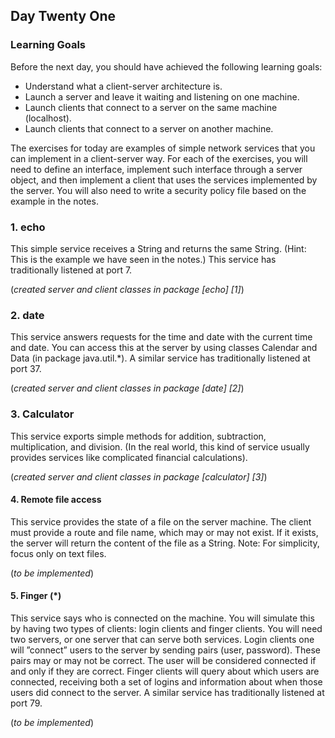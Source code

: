 ## Day Twenty One

### Learning Goals

Before the next day, you should have achieved the following learning goals:
  * Understand what a client-server architecture is.
  * Launch a server and leave it waiting and listening on one machine.
  * Launch clients that connect to a server on the same machine (localhost).
  * Launch clients that connect to a server on another machine.

The exercises for today are examples of simple network services that you can implement in a client-server way.
For each of the exercises, you will need to define an interface, implement such interface through a server object,
and then implement a client that uses the services implemented by the server.
You will also need to write a security policy file based on the example in the notes.

### 1. echo

This simple service receives a String and returns the same String. (Hint: This is the example we have seen in the
notes.)
This service has traditionally listened at port 7.

(*created server and client classes in package [echo] [1]*)

### 2. date

This service answers requests for the time and date with the current time and date. You can access this at the
server by using classes Calendar and Data (in package java.util.*).
A similar service has traditionally listened at port 37.

(*created server and client classes in package [date] [2]*)

### 3. Calculator

This service exports simple methods for addition, subtraction, multiplication, and division. (In the real world, this
kind of service usually provides services like complicated financial calculations).

(*created server and client classes in package [calculator] [3]*)

#### 4. Remote file access

This service provides the state of a file on the server machine. The client must provide a route and file name, which
may or may not exist. If it exists, the server will return the content of the file as a String. Note: For simplicity,
focus only on text files.

(*to be implemented*)

#### 5. Finger (*)

This service says who is connected on the machine. You will simulate this by having two types of clients: login
clients and finger clients. You will need two servers, or one server that can serve both services.
Login clients one will ”connect” users to the server by sending pairs (user, password). These pairs may or may
not be correct. The user will be considered connected if and only if they are correct.
Finger clients will query about which users are connected, receiving both a set of logins and information about
when those users did connect to the server.
A similar service has traditionally listened at port 79.

(*to be implemented*)